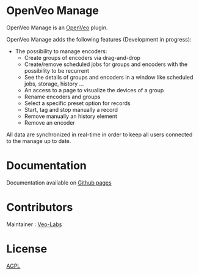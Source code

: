 # OpenVeo Manage
OpenVeo Manage is an [OpenVeo](https://github.com/veo-labs/openveo-core) plugin.

OpenVeo Manage adds the following features (Development in progress):

- The possibility to manage encoders:
    - Create groups of encoders via drag-and-drop
    - Create/remove scheduled jobs for groups and encoders with the possibility to be recurrent
    - See the details of groups and encoders in a window like scheduled jobs, storage, history ...
    - An access to a page to visualize the devices of a group
    - Rename encoders and groups
    - Select a specific preset option for records
    - Start, tag and stop manually a record
    - Remove manually an history element
    - Remove an encoder

All data are synchronized in real-time in order to keep all users connected to the manage up to date.

# Documentation
Documentation available on [Github pages](http://veo-labs.github.io/openveo-manage/0.0.1)

# Contributors
Maintainer : [Veo-Labs](http://www.veo-labs.com/)

# License
[AGPL](http://www.gnu.org/licenses/agpl-3.0.en.html)
